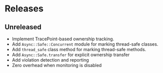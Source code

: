 # Releases

## Unreleased

- Implement TracePoint-based ownership tracking.
- Add `Async::Safe::Concurrent` module for marking thread-safe classes.
- Add `thread_safe` class method for marking thread-safe methods.
- Add `Async::Safe.transfer` for explicit ownership transfer
- Add violation detection and reporting
- Zero overhead when monitoring is disabled


